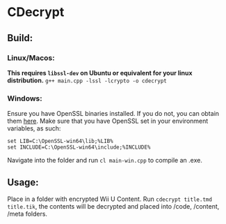 # CDecrypt
## Build:
### Linux/Macos: 
**This requires `libssl-dev` on Ubuntu or equivalent for your linux distribution.**
`g++ main.cpp -lssl -lcrypto -o cdecrypt`
### Windows:
Ensure you have OpenSSL binaries installed. If you do not, you can obtain them [here](https://slproweb.com/products/Win32OpenSSL.html).
Make sure that you have OpenSSL set in your environment variables, as such:
```
set LIB=C:\OpenSSL-win64\lib;%LIB%
set INCLUDE=C:\OpenSSL-win64\include;%INCLUDE%
```
Navigate into the folder and run `cl main-win.cpp` to compile an .exe.

## Usage:
Place in a folder with encrypted Wii U Content.
Run `cdecrypt title.tmd title.tik`, the contents will be decrypted and placed into /code, /content, /meta folders.